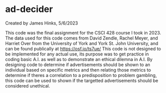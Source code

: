 # ad-decider
Created by James Hinks, 5/6/2023

This code was the final assignment for the CSCI 428 course I took in 2023.
The data used for this code comes from David Zendle, Rachel Meyer, and Harriet Over from the University of York and York St. John University, and can be found publically at https://osf.io/ts7ue/
This code is not designed to be implemented for any actual use, its purpose was to get practice in coding basic A.I. as well as to demonstrate an ethical dilemna in A.I.  By designing code to determine if advertisements should be shown to an individual based on specific metrics and then relating those metrics to determine if theres a correlation to a predisposition to problem gambling, this code can be used to shown if the targetted advertisements should be considered unethical.
